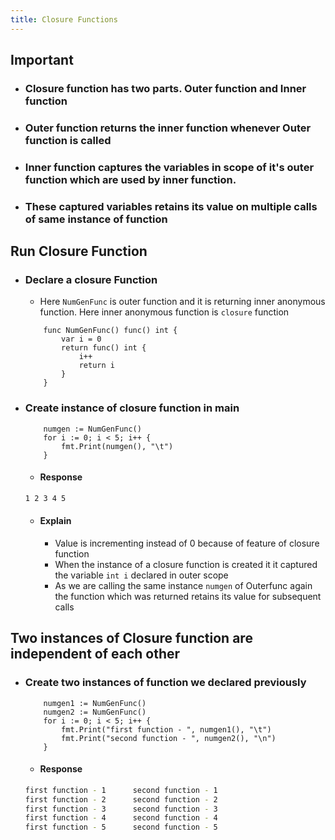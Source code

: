 ```yaml
---
title: Closure Functions
---
```


## Important
- ### Closure function has two parts. Outer function and Inner function
- ### Outer function returns the inner function whenever Outer function is called
- ### Inner function captures the variables in scope of it's outer function which are used by inner function.
- ### These captured variables retains its value on multiple calls of same instance of function

## Run Closure Function
- ### Declare a closure Function
	- Here `NumGenFunc` is outer function and it is returning inner anonymous function. Here inner anonymous function is `closure` function
	```golang
		func NumGenFunc() func() int {
			var i = 0
			return func() int {
				i++
				return i
			}
		}
	```
- ### Create instance of closure function in main
	```golang
		numgen := NumGenFunc()
		for i := 0; i < 5; i++ {
			fmt.Print(numgen(), "\t")
		}
	```
	- #### Response
	```bash
	1 2 3 4 5
	```
	- #### Explain
		- Value is incrementing instead of 0 because of feature of closure function
		- When the instance of a closure function is created it it captured the variable `int i` declared in outer scope
		- As we are calling the same instance `numgen` of Outerfunc again the function which was returned retains its value for
		  subsequent calls


## Two instances of Closure function	are independent of each other 
- ### Create two instances of function we declared previously 
	```golang
		numgen1 := NumGenFunc()
		numgen2 := NumGenFunc()
		for i := 0; i < 5; i++ {
			fmt.Print("first function - ", numgen1(), "\t")
			fmt.Print("second function - ", numgen2(), "\n")
		}
	```
	- #### Response
	```bash
	first function - 1      second function - 1
	first function - 2      second function - 2
	first function - 3      second function - 3
	first function - 4      second function - 4
	first function - 5      second function - 5
	```
	

